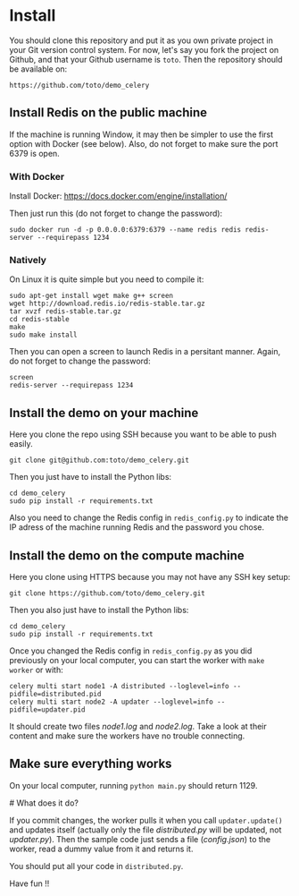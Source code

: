 # Install

You should clone this repository and put it as you own private project in your Git version control system. For now, let's say you fork the project on Github, and that your Github username is ```toto```.
Then the repository should be available on:

```
https://github.com/toto/demo_celery
```

## Install Redis on the public machine

If the machine is running Window, it may then be simpler to use the first option with Docker (see below). Also, do not forget to make sure the port 6379 is open.

### With Docker

Install Docker: https://docs.docker.com/engine/installation/

Then just run this (do not forget to change the password):

```
sudo docker run -d -p 0.0.0.0:6379:6379 --name redis redis redis-server --requirepass 1234
```

### Natively

On Linux it is quite simple but you need to compile it:

```
sudo apt-get install wget make g++ screen
wget http://download.redis.io/redis-stable.tar.gz
tar xvzf redis-stable.tar.gz
cd redis-stable
make
sudo make install
```

Then you can open a screen to launch Redis in a persitant manner. Again, do not forget to change the password:

```
screen
redis-server --requirepass 1234
```

## Install the demo on your machine

Here you clone the repo using SSH because you want to be able to push easily.

```
git clone git@github.com:toto/demo_celery.git
```

Then you just have to install the Python libs:

```
cd demo_celery
sudo pip install -r requirements.txt
```

Also you need to change the Redis config in ```redis_config.py``` to indicate the IP adress of the machine running Redis and the password you chose.

## Install the demo on the compute machine

Here you clone using HTTPS because you may not have any SSH key setup:

```
git clone https://github.com/toto/demo_celery.git
```

Then you also just have to install the Python libs:

```
cd demo_celery
sudo pip install -r requirements.txt
```

Once you changed the Redis config in ```redis_config.py``` as you did previously on your local computer, you can start the worker with ```make worker``` or with:

```
celery multi start node1 -A distributed --loglevel=info --pidfile=distributed.pid
celery multi start node2 -A updater --loglevel=info --pidfile=updater.pid
```

It should create two files *node1.log* and *node2.log*. Take a look at their content and make sure the workers have no trouble connecting.

## Make sure everything works

On your local computer, running ```python main.py``` should return 1129.






# What does it do?

If you commit changes, the worker pulls it when you call ```updater.update()``` and updates itself (actually only the file *distributed.py* will be updated, not *updater.py*). Then the sample code just sends a file (*config.json*) to the worker, read a dummy value from it and returns it.

You should put all your code in ```distributed.py```.

Have fun !!

